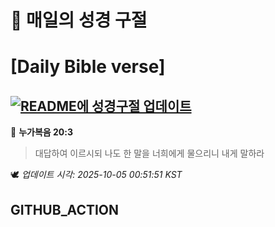 # 🙏 매일의 성경 구절
# [Daily Bible verse]
## [![README에 성경구절 업데이트](https://github.com/DONGSUKA/first_test/actions/workflows/update-readme-bible.yml/badge.svg)](https://github.com/DONGSUKA/first_test/actions/workflows/update-readme-bible.yml)
<!-- START_BIBLE_VERSE -->
📖 **누가복음 20:3**
> 대답하여 이르시되 나도 한 말을 너희에게 물으리니 내게 말하라

🕊️ _업데이트 시각: 2025-10-05 00:51:51 KST_
  <!-- END_BIBLE_VERSE -->
## GITHUB_ACTION

